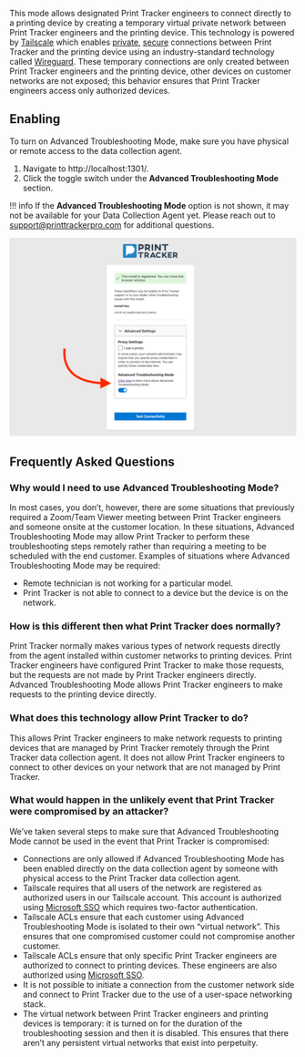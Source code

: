 This mode allows designated Print Tracker engineers to connect directly to a printing device by creating a temporary virtual private network between Print Tracker engineers and the printing device. This technology is powered by [Tailscale](https://tailscale.com/) which enables [private](https://tailscale.com/privacy-policy/), [secure](https://tailscale.com/blog/how-tailscale-works/) connections between Print Tracker and the printing device using an industry-standard technology called [Wireguard](https://tailscale.com/compare/wireguard/). These temporary connections are only created between Print Tracker engineers and the printing device, other devices on customer networks are not exposed; this behavior ensures that Print Tracker engineers access only authorized devices.

## Enabling
To turn on Advanced Troubleshooting Mode, make sure you have physical or remote access to the data collection agent.


1. Navigate to http://localhost:1301/.
2. Click the toggle switch under the **Advanced Troubleshooting Mode** section.

!!! info
      If the **Advanced Troubleshooting Mode** option is not shown, it may not be available for your Data Collection Agent yet. Please reach out to [support@printtrackerpro.com](mailto:support@printtrackerpro.com) for additional questions.

![](./images/advanced-troubleshooting-mode-enable.png)

## Frequently Asked Questions
### Why would I need to use Advanced Troubleshooting Mode?
In most cases, you don’t, however, there are some situations that previously required a Zoom/Team Viewer meeting between Print Tracker engineers and someone onsite at the customer location. In these situations, Advanced Troubleshooting Mode may allow Print Tracker to perform these troubleshooting steps remotely rather than requiring a meeting to be scheduled with the end customer. Examples of situations where Advanced Troubleshooting Mode may be required:

- Remote technician is not working for a particular model.
- Print Tracker is not able to connect to a device but the device is on the network.

### How is this different then what Print Tracker does normally?
Print Tracker normally makes various types of network requests directly from the agent installed within customer networks to printing devices. Print Tracker engineers have configured Print Tracker to make those requests, but the requests are not made by Print Tracker engineers directly. Advanced Troubleshooting Mode allows Print Tracker engineers to make requests to the printing device directly.

### What does this technology allow Print Tracker to do?
This allows Print Tracker engineers to make network requests to printing devices that are managed by Print Tracker remotely through the Print Tracker data collection agent. It does not allow Print Tracker engineers to connect to other devices on your network that are not managed by Print Tracker.

### What would happen in the unlikely event that Print Tracker were compromised by an attacker?
We’ve taken several steps to make sure that Advanced Troubleshooting Mode cannot be used in the event that Print Tracker is compromised:

- Connections are only allowed if Advanced Troubleshooting Mode has been enabled directly on the data collection agent by someone with physical access to the Print Tracker data collection agent.
- Tailscale requires that all users of the network are registered as authorized users in our Tailscale account. This account is authorized using [Microsoft SSO](https://www.microsoft.com/en-us/security/business/identity-access/azure-active-directory-single-sign-on) which requires two-factor authentication.
- Tailscale ACLs ensure that each customer using Advanced Troubleshooting Mode is isolated to their own “virtual network”. This ensures that one compromised customer could not compromise another customer.
- Tailscale ACLs ensure that only specific Print Tracker engineers are authorized to connect to printing devices. These engineers are also authorized using [Microsoft SSO](https://www.microsoft.com/en-us/security/business/identity-access/azure-active-directory-single-sign-on).
- It is not possible to initiate a connection from the customer network side and connect to Print Tracker due to the use of a user-space networking stack.
- The virtual network between Print Tracker engineers and printing devices is temporary: it is turned on for the duration of the troubleshooting session and then it is disabled. This ensures that there aren’t any persistent virtual networks that exist into perpetuity.
